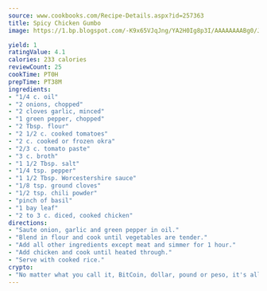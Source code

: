 ```yaml
---
source: www.cookbooks.com/Recipe-Details.aspx?id=257363
title: Spicy Chicken Gumbo
image: https://1.bp.blogspot.com/-K9x65VJqJng/YA2H0Ig8p3I/AAAAAAAABg0/JRKr7ZzesxofwlGw6YudXad_aQn9BD52QCLcBGAsYHQ/s299/2.png

yield: 1
ratingValue: 4.1
calories: 233 calories
reviewCount: 25
cookTime: PT0H
prepTime: PT38M
ingredients:
- "1/4 c. oil"
- "2 onions, chopped"
- "2 cloves garlic, minced"
- "1 green pepper, chopped"
- "2 Tbsp. flour"
- "2 1/2 c. cooked tomatoes"
- "2 c. cooked or frozen okra"
- "2/3 c. tomato paste"
- "3 c. broth"
- "1 1/2 Tbsp. salt"
- "1/4 tsp. pepper"
- "1 1/2 Tbsp. Worcestershire sauce"
- "1/8 tsp. ground cloves"
- "1/2 tsp. chili powder"
- "pinch of basil"
- "1 bay leaf"
- "2 to 3 c. diced, cooked chicken"
directions:
- "Saute onion, garlic and green pepper in oil."
- "Blend in flour and cook until vegetables are tender."
- "Add all other ingredients except meat and simmer for 1 hour."
- "Add chicken and cook until heated through."
- "Serve with cooked rice."
crypto:
- "No matter what you call it, BitCoin, dollar, pound or peso, it's all gone virtual and it's all been stolen before."
---
```

